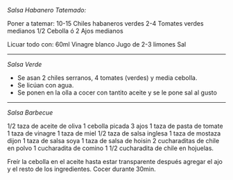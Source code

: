 *Salsa Habanero Tatemado:*

Poner a tatemar:
10-15 Chiles habaneros verdes 
2-4 Tomates verdes medianos
1/2 Cebolla ó
2 Ajos medianos 

Licuar todo con:
60ml Vinagre blanco 
Jugo de 2-3 limones 
Sal

---
*Salsa Verde*

- Se asan 2 chiles serranos, 4 tomates (verdes) y media cebolla.
- Se licúan con agua.
- Se ponen en la olla a cocer con tantito aceite y se le pone sal al gusto

---
*Salsa Barbecue*

1/2 taza de aceite de oliva
1 cebolla picada
3 ajos
1 taza de pasta de tomate
1 taza de vinagre
1 taza de miel
1/2 taza de salsa inglesa
1 taza de mostaza dijon
1 taza de salsa soya
1 taza de salsa de hoisin
2  cucharaditas de chile en polvo
1 cucharadita de comino
1 1/2 cucharadita de chile en hojuelas.

Freír la cebolla en el aceite hasta estar transparente después agregar el ajo y el resto de los ingredientes. Cocer durante 30min. 
